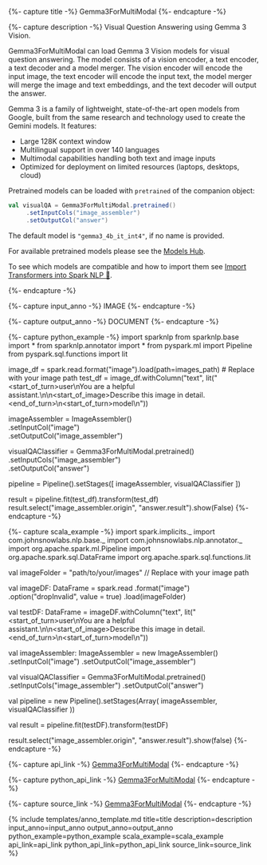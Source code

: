 {%- capture title -%}
Gemma3ForMultiModal
{%- endcapture -%}

{%- capture description -%}
Visual Question Answering using Gemma 3 Vision.

Gemma3ForMultiModal can load Gemma 3 Vision models for visual question answering.
The model consists of a vision encoder, a text encoder, a text decoder and a model merger.
The vision encoder will encode the input image, the text encoder will encode the input text,
the model merger will merge the image and text embeddings, and the text decoder will output the answer.

Gemma 3 is a family of lightweight, state-of-the-art open models from Google, built from the same 
research and technology used to create the Gemini models. It features:
- Large 128K context window
- Multilingual support in over 140 languages
- Multimodal capabilities handling both text and image inputs
- Optimized for deployment on limited resources (laptops, desktops, cloud)

Pretrained models can be loaded with `pretrained` of the companion object:

```scala
val visualQA = Gemma3ForMultiModal.pretrained()
     .setInputCols("image_assembler")
     .setOutputCol("answer")
```
The default model is `"gemma3_4b_it_int4"`, if no name is provided.

For available pretrained models please see the
[Models Hub](https://sparknlp.org/models?task=Question+Answering).

To see which models are compatible and how to import them see
[Import Transformers into Spark NLP 🚀](https://github.com/JohnSnowLabs/spark-nlp/discussions/5669).

{%- endcapture -%}

{%- capture input_anno -%}
IMAGE
{%- endcapture -%}

{%- capture output_anno -%}
DOCUMENT
{%- endcapture -%}

{%- capture python_example -%}
import sparknlp
from sparknlp.base import *
from sparknlp.annotator import *
from pyspark.ml import Pipeline
from pyspark.sql.functions import lit

image_df = spark.read.format("image").load(path=images_path) # Replace with your image path
test_df = image_df.withColumn("text", lit("<bos><start_of_turn>user\nYou are a helpful assistant.\n\n<start_of_image>Describe this image in detail.<end_of_turn>\n<start_of_turn>model\n"))

imageAssembler = ImageAssembler()   
          .setInputCol("image")   
          .setOutputCol("image_assembler")

visualQAClassifier = Gemma3ForMultiModal.pretrained()   
          .setInputCols("image_assembler")   
          .setOutputCol("answer")

pipeline = Pipeline().setStages([
          imageAssembler,
          visualQAClassifier
])

result = pipeline.fit(test_df).transform(test_df)
result.select("image_assembler.origin", "answer.result").show(False)
{%- endcapture -%}

{%- capture scala_example -%}
import spark.implicits._
import com.johnsnowlabs.nlp.base._
import com.johnsnowlabs.nlp.annotator._
import org.apache.spark.ml.Pipeline
import org.apache.spark.sql.DataFrame
import org.apache.spark.sql.functions.lit

val imageFolder = "path/to/your/images" // Replace with your image path

val imageDF: DataFrame = spark.read
     .format("image")
     .option("dropInvalid", value = true)
     .load(imageFolder)

val testDF: DataFrame = imageDF.withColumn("text", lit("<bos><start_of_turn>user\nYou are a helpful assistant.\n\n<start_of_image>Describe this image in detail.<end_of_turn>\n<start_of_turn>model\n"))

val imageAssembler: ImageAssembler = new ImageAssembler()
     .setInputCol("image")
     .setOutputCol("image_assembler")

val visualQAClassifier = Gemma3ForMultiModal.pretrained()
     .setInputCols("image_assembler")
     .setOutputCol("answer")

val pipeline = new Pipeline().setStages(Array(
     imageAssembler,
     visualQAClassifier
))

val result = pipeline.fit(testDF).transform(testDF)

result.select("image_assembler.origin", "answer.result").show(false)
{%- endcapture -%}

{%- capture api_link -%}
[Gemma3ForMultiModal](https://www.google.com/url?sa=E&source=gmail&q=/api/com/johnsnowlabs/nlp/annotators/cv/Gemma3ForMultiModal)
{%- endcapture -%}

{%- capture python_api_link -%}
[Gemma3ForMultiModal](https://www.google.com/url?sa=E&source=gmail&q=/api/python/reference/autosummary/sparknlp/annotator/cv/gemma3_for_multimodal/index.html#sparknlp.annotator.cv.gemma3_for_multimodal.Gemma3ForMultiModal)
{%- endcapture -%}

{%- capture source_link -%}
[Gemma3ForMultiModal](https://www.google.com/url?sa=E&source=gmail&q=https://github.com/JohnSnowLabs/spark-nlp/tree/master/src/main/scala/com/johnsnowlabs/nlp/annotators/cv/Gemma3ForMultiModal.scala)
{%- endcapture -%}

{% include templates/anno_template.md
title=title
description=description
input_anno=input_anno
output_anno=output_anno
python_example=python_example
scala_example=scala_example
api_link=api_link
python_api_link=python_api_link
source_link=source_link
%} 